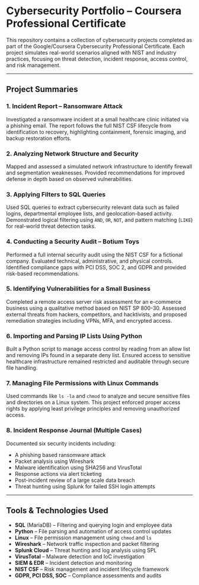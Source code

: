 # Cybersecurity Portfolio – Coursera Professional Certificate

This repository contains a collection of cybersecurity projects completed as part of the Google/Coursera Cybersecurity Professional Certificate. Each project simulates real-world scenarios aligned with NIST and industry practices, focusing on threat detection, incident response, access control, and risk management.

---

## Project Summaries

### 1. **Incident Report – Ransomware Attack**
Investigated a ransomware incident at a small healthcare clinic initiated via a phishing email. The report follows the full NIST CSF lifecycle from identification to recovery, highlighting containment, forensic imaging, and backup restoration efforts.

### 2. **Analyzing Network Structure and Security**
Mapped and assessed a simulated network infrastructure to identify firewall and segmentation weaknesses. Provided recommendations for improved defense in depth based on observed vulnerabilities.

### 3. **Applying Filters to SQL Queries**
Used SQL queries to extract cybersecurity relevant data such as failed logins, departmental employee lists, and geolocation-based activity. Demonstrated logical filtering using `AND`, `OR`, `NOT`, and pattern matching (`LIKE`) for real-world threat detection tasks.

### 4. **Conducting a Security Audit – Botium Toys**
Performed a full internal security audit using the NIST CSF for a fictional company. Evaluated technical, administrative, and physical controls. Identified compliance gaps with PCI DSS, SOC 2, and GDPR and provided risk-based recommendations.

### 5. **Identifying Vulnerabilities for a Small Business**
Completed a remote access server risk assessment for an e-commerce business using a qualitative method based on NIST SP 800-30. Assessed external threats from hackers, competitors, and hacktivists, and proposed remediation strategies including VPNs, MFA, and encrypted access.

### 6. **Importing and Parsing IP Lists Using Python**
Built a Python script to manage access control by reading from an allow list and removing IPs found in a separate deny list. Ensured access to sensitive healthcare infrastructure remained restricted and auditable through secure file handling.

### 7. **Managing File Permissions with Linux Commands**
Used commands like `ls -la` and `chmod` to analyze and secure sensitive files and directories on a Linux system. This project enforced proper access rights by applying least privilege principles and removing unauthorized access.

### 8. **Incident Response Journal (Multiple Cases)**
Documented six security incidents including:
- A phishing based ransomware attack
- Packet analysis using Wireshark
- Malware identification using SHA256 and VirusTotal
- Response actions via alert ticketing
- Post-incident review of a large scale data breach
- Threat hunting using Splunk for failed SSH login attempts

---

## Tools & Technologies Used

- **SQL** (MariaDB) – Filtering and querying login and employee data
- **Python** – File parsing and automation of access control updates
- **Linux** – File permission management using `chmod` and `ls`
- **Wireshark** – Network traffic inspection and packet filtering
- **Splunk Cloud** – Threat hunting and log analysis using SPL
- **VirusTotal** – Malware detection and IoC investigation
- **SIEM & EDR** – Incident detection and monitoring
- **NIST CSF** – Risk management and incident lifecycle framework
- **GDPR, PCI DSS, SOC** – Compliance assessments and audits
